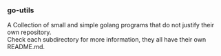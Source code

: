 ### go-utils

A Collection of small and simple golang programs that do not justify their own repository.  
Check each subdirectory for more information, they all have their own README.md.
